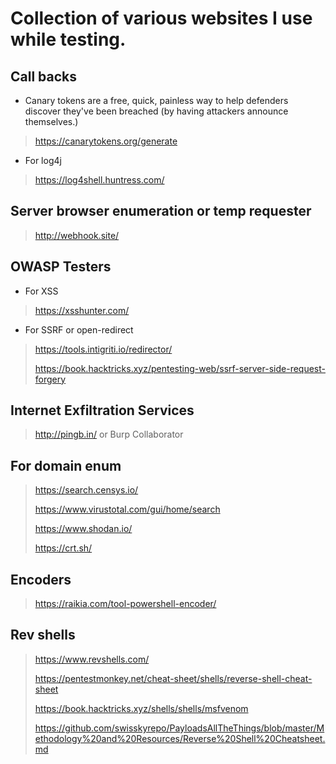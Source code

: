 # Collection of various websites I use while testing.

## Call backs
* Canary tokens are a free, quick, painless way to help defenders discover they've been breached (by having attackers announce themselves.)
> https://canarytokens.org/generate
* For log4j 
> https://log4shell.huntress.com/

## Server browser enumeration or temp requester 
> http://webhook.site/

## OWASP Testers
* For XSS
> https://xsshunter.com/
* For SSRF or open-redirect
> https://tools.intigriti.io/redirector/
>
> https://book.hacktricks.xyz/pentesting-web/ssrf-server-side-request-forgery

## Internet Exfiltration Services
> http://pingb.in/ or Burp Collaborator

## For domain enum
> https://search.censys.io/
> 
> https://www.virustotal.com/gui/home/search
> 
> https://www.shodan.io/
> 
> https://crt.sh/

## Encoders
> https://raikia.com/tool-powershell-encoder/

## Rev shells
> https://www.revshells.com/
> 
> https://pentestmonkey.net/cheat-sheet/shells/reverse-shell-cheat-sheet
> 
> https://book.hacktricks.xyz/shells/shells/msfvenom
> 
> https://github.com/swisskyrepo/PayloadsAllTheThings/blob/master/Methodology%20and%20Resources/Reverse%20Shell%20Cheatsheet.md
